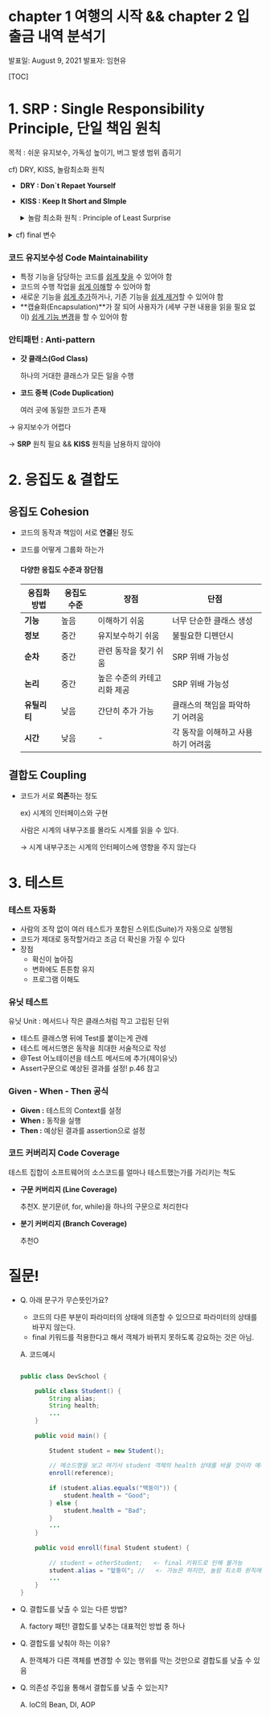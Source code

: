 # chapter 1 여행의 시작 && chapter 2 입출금 내역 분석기

발표일: August 9, 2021
발표자: 임현유

[TOC]



# 1. SRP : Single Responsibility Principle, 단일 책임 원칙

목적 : 쉬운 유지보수, 가독성 높이기, 버그 발생 범위 좁히기



cf) DRY, KISS, 놀람최소화 원칙
- **DRY : Don`t Repaet Yourself**

- **KISS : Keep It Short and SImple**

    <details>
      <summary markdown="span"> 놀람 최소화 원칙 : Principle of Least Surprise</summary>

    - 메서드의 동작을 바로 이해할 수 있는 메서드명 사용  
    - 파라미터의 상태를 바꾸지 않는다. 코드가 파라미터의 상태에 의존할 수 있으므로 
      </details>

<details>
  <summary> cf) final 변수</summary>


- 어떤 객체 상태의 변화 가능 여부를 구분 가능
- 주의! final 필드로 가리키는 객체라도 가변상태(mutable state)를 포함할 수 있다 (4장 참고)
- var  키워드의 등장으로 final의 유용성이 크게 감소되었다 (5장 참고)  

</details>



### 코드 유지보수성 Code Maintainability

- 특정 기능을 담당하는 코드를 <u>쉽게 찾을</u> 수 있어야 함
- 코드의 수행 작업을 <u>쉽게 이해</u>할 수 있어야 함
- 새로운 기능을 <u>쉽게 추가</u>하거나, 기존 기능을 <u>쉽게 제거</u>할 수 있어야 함
- **캡슐화(Encapsulation)**가 잘 되어 사용자가 (세부 구현 내용을 읽을 필요 없이) <u>쉽게 기능 변경</u>을 할 수 있어야 함



### 안티패턴 : Anti-pattern

- **갓 클래스(God Class)**

    하나의 거대한 클래스가 모든 일을 수행 

- **코드 중복 (Code Duplication)**

    여러 곳에 동일한 코드가 존재

→ 유지보수가 어렵다 

→ **SRP** 원칙 필요 && **KISS** 원칙을 남용하지 않아야







# 2. 응집도 & 결합도



## 응집도 Cohesion

- 코드의 동작과 책임이 서로 **연결**된 정도

- 코드를 어떻게 그룹화 하는가

    
  
    #### 다양한 응집도 수준과 장단점
    
    | **응집화** **방법** | **응집도** **수준** | **장점**                    | **단점**                           |
    | ------------------- | ------------------- | --------------------------- | ---------------------------------- |
    | **기능**            | 높음                | 이해하기 쉬움               | 너무 단순한 클래스 생성            |
    | **정보**            | 중간                | 유지보수하기 쉬움           | 불필요한 디펜던시                  |
    | **순차**            | 중간                | 관련 동작을 찾기 쉬움       | SRP 위배 가능성                    |
    | **논리**            | 중간                | 높은 수준의 카테고리화 제공 | SRP 위배 가능성                    |
    | **유틸리티**        | 낮음                | 간단히 추가 가능            | 클래스의 책임을 파악하기 어려움    |
    | **시간**            | 낮음                | -                           | 각 동작을 이해하고 사용하기 어려움 |



## 결합도 Coupling

- 코드가 서로 **의존**하는 정도

    ex) 시계의 인터페이스와 구현

    사람은 시계의 내부구조를 몰라도 시계를 읽을 수 있다. 

    → 시계 내부구조는 시계의 인터페이스에 영향을 주지 않는다







# 3. 테스트

### **테스트 자동화**

- 사람의 조작 없이 여러 테스트가 포함된 스위트(Suite)가 자동으로 실행됨
- 코드가 제대로 동작할거라고 조금 더 확신을 가질 수 있다
- 장점
    - 확신이 높아짐
    - 변화에도 튼튼함 유지
    - 프로그램 이해도



### **유닛 테스트**

유닛 Unit : 메서드나 작은 클래스처럼 작고 고립된 단위

- 테스트 클래스명 뒤에 Test를 붙이는게 관례
- 테스트 메서드명은 동작을 최대한 서술적으로 작성
- @Test 어노테이션을 테스트 메서드에 추가(제이유닛)
- Assert구문으로 예상된 결과를 설정! p.46 참고



### **Given - When - Then 공식**

- **Given :** 테스트의 Context를 설정
- **When :** 동작을 실행
- **Then :** 예상된 결과를 assertion으로 설정



### **코드 커버리지 Code Coverage**

테스트 집합이 소프트웨어의 소스코드를 얼마나 테스트했는가를 가리키는 척도

- **구문 커버리지 (Line Coverage)**

    추천X. 분기문(if, for, while)을 하나의 구문으로 처리한다

- **분기 커버리지 (Branch Coverage)**

    추천O







# 질문!

- Q. 아래 문구가 무슨뜻인가요?
    - 코드의 다른 부분이 파라미터의 상태에 의존할 수 있으므로 파라미터의 상태를 바꾸지 않는다.
    - final 키워드를 적용한다고 해서 객체가 바뀌지 못하도록 강요하는 것은 아님.

    A. 코드예시

    ```java
    
    public class DevSchool {
    
    	public class Student() {
    		String alias;
    		String health;
    		...
    	}
    	
    	public void main() {
    	
    		Student student = new Student();
    	
    		// 메소드명을 보고 여기서 student 객체의 health 상태를 바꿀 것이라 예측할 수 없음
    		enroll(reference);
    		
    		if (student.alias.equals("백둥이")) {
    			student.health = "Good";
    		} else {
    			student.health = "Bad";
    		}
    		...
    	}
    	
    	public void enroll(final Student student) {
    	
    		// student = otherStudent;   <- final 키워드로 인해 불가능	
    		student.alias = "앞둥이"; //   <- 가능은 하지만, 놀람 최소화 원칙에 위배됨
    		...
    	}
    }
    
    ```

- Q. 결합도를 낮출 수 있는 다른 방법?

    A. factory 패턴! 결합도를 낮추는 대표적인 방법 중 하나

- Q. 결합도를 낮춰야 하는 이유?

    A. 한객체가 다른 객체를 변경할 수 있는 행위를 막는 것만으로 결합도를 낮출 수 있음

- Q. 의존성 주입을 통해서 결합도를 낮출 수 있는지?

    A. IoC의 Bean, DI, AOP




